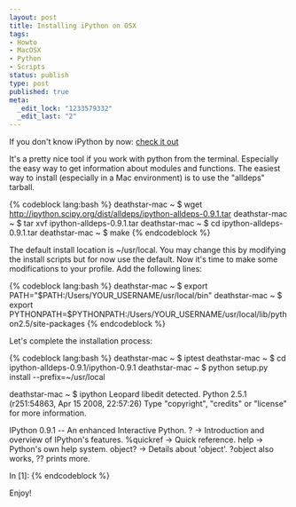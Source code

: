 ```yaml
--- 
layout: post
title: Installing iPython on OSX
tags: 
- Howto
- MacOSX
- Python
- Scripts
status: publish
type: post
published: true
meta: 
  _edit_lock: "1233579332"
  _edit_last: "2"
---
```

If you don't know iPython by now: [check it out](http://ipython.scipy.org/moin/)

It's a pretty nice tool if you work with python from the terminal. Especially the easy way to get information about modules and functions. The easiest way to install (especially in a Mac environment) is to use the "alldeps" tarball.

<!--more-->

{% codeblock lang:bash %}
deathstar-mac ~ $ wget http://ipython.scipy.org/dist/alldeps/ipython-alldeps-0.9.1.tar
deathstar-mac ~ $ tar xvf ipython-alldeps-0.9.1.tar
deathstar-mac ~ $ cd ipython-alldeps-0.9.1.tar
deathstar-mac ~ $ make
{% endcodeblock %}

The default install location is ~/usr/local. You may change this by modifying the install scripts but for now use the default. Now it's time to make some modifications to your profile. Add the following lines:

{% codeblock lang:bash %}
deathstar-mac ~ $ export PATH="$PATH:/Users/YOUR_USERNAME/usr/local/bin"
deathstar-mac ~ $ export PYTHONPATH=$PYTHONPATH:/Users/YOUR_USERNAME/usr/local/lib/python2.5/site-packages
{% endcodeblock %}

Let's complete the installation process:

{% codeblock lang:bash %}
deathstar-mac ~ $ iptest
deathstar-mac ~ $ cd ipython-alldeps-0.9.1/ipython-0.9.1
deathstar-mac ~ $ python setup.py install --prefix=~/usr/local

deathstar-mac ~ $ ipython
Leopard libedit detected.
Python 2.5.1 (r251:54863, Apr 15 2008, 22:57:26) 
Type "copyright", "credits" or "license" for more information.

IPython 0.9.1 -- An enhanced Interactive Python.
?         -> Introduction and overview of IPython's features.
%quickref -> Quick reference.
help      -> Python's own help system.
object?   -> Details about 'object'. ?object also works, ?? prints more.

In [1]: 
{% endcodeblock %}

Enjoy!

